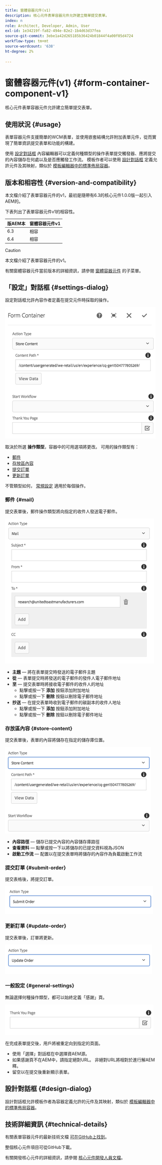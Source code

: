 ```yaml
---
title: 窗體容器元件(v1)
description: 核心元件表單容器元件允許建立簡單提交表單。
index: n
role: Architect, Developer, Admin, User
exl-id: 1e34219f-fa82-494e-82e2-1b4d63d37fea
source-git-commit: 3ebe1a42d265185b36424b01844f4a00f05d4724
workflow-type: tm+mt
source-wordcount: '638'
ht-degree: 2%

---
```


# 窗體容器元件(v1) {#form-container-component-v1}

核心元件表單容器元件允許建立簡單提交表單。

## 使用狀況 {#usage}

表單容器元件支援簡單的WCM表單，並使用嵌套結構允許附加表單元件，從而實現了簡單資訊提交表單和功能的構建。

使用 [設定對話框](#settings-dialog) 內容編輯器可以定義何種類型的操作表單提交觸發器、應將提交的內容儲存在何處以及是否應觸發工作流。 模板作者可以使用 [設計對話框](#design-dialog) 定義允許元件及其映射，類似於 [模板編輯器中的標準佈局容器](https://helpx.adobe.com/experience-manager/6-4/sites/authoring/using/templates.html)。

## 版本和相容性 {#version-and-compatibility}

本文檔介紹了表單容器元件的v1，最初是隨帶有6.3的核心元件1.0.0版一起引入AEM的。

下表列出了表單容器元件v1的相容性。

| 版AEM本 | 窗體容器元件v1 |
|--- |--- |
| 6.3 | 相容 |
| 6.4 | 相容 |

>[!CAUTION]
>
>本文檔介紹了表單容器元件的v1。
>
>有關窗體容器元件當前版本的詳細資訊，請參閱 [窗體容器元件](/help/components/forms/form-container.md) 的子菜單。

## 「設定」對話框 {#settings-dialog}

設定對話框允許內容作者定義在提交元件時採取的操作。

![](/help/assets/chlimage_1.png)

取決於所選 **操作類型**，容器中的可用選項將更改。 可用的操作類型有：

* [郵件](#mail)
* [存放區內容](#store-content)
* [提交訂單](#submit-order)
* [更新訂單](#update-order)

不管類型如何， [常規設定](#general-settings) 適用於每個操作。

### 郵件 {#mail}

提交表單後，郵件操作類型將向指定的收件人發送電子郵件。

![](/help/assets/chlimage_1-1.png)

* **主題**  — 將在表單提交時發送的電子郵件主題
* **從**  — 表單提交時將發送的電子郵件的發件人電子郵件地址
* **至**  — 提交表單時將接收電子郵件的收件人的地址
   * 點擊或按一下 **添加** 按鈕添加附加地址
   * 點擊或按一下 **刪除** 按鈕以刪除電子郵件地址
* **抄送**  — 在提交表單時收到電子郵件的碳副本的收件人地址
   * 點擊或按一下 **添加** 按鈕添加附加地址
   * 點擊或按一下 **刪除** 按鈕以刪除電子郵件地址

### 存放區內容 {#store-content}

提交表單後，表單的內容將儲存在指定的儲存庫位置。

![](/help/assets/chlimage_1-2.png)

* **內容路徑**  — 儲存已提交內容的內容儲存庫路徑
* **查看資料**  — 點擊或按一下以將儲存的已提交資料視為JSON
* **啟動工作流**  — 配置以在提交表單時將儲存的內容作為負載啟動工作流

### 提交訂單 {#submit-order}

提交表格後，將提交訂單。

![](/help/assets/chlimage_1-3.png)

### 更新訂單 {#update-order}

提交表單後，訂單將更新。

![](/help/assets/chlimage_1-4.png)

### 一般設定 {#general-settings}

無論選擇何種操作類型，都可以始終定義「感謝」頁。

![](/help/assets/chlimage_1-5.png)

在完成表單提交後，用戶將被重定向到指定的頁面。

* 使用「選擇」對話框在中選擇資AEM源。
* 如果感謝頁不在AEM中，請指定絕對URL。 非絕對URL將相對於進行解AEM釋。
* 留空以在提交後重新顯示表單。

## 設計對話框 {#design-dialog}

設計對話框允許模板作者為容器定義允許的元件及其映射，類似於 [模板編輯器中的標準佈局容器](https://helpx.adobe.com/experience-manager/6-4/sites/authoring/using/templates.html#main-pars_title_1754153843)。

## 技術詳細資訊 {#technical-details}

有關表單容器元件的最新技術文檔 [可在GitHub上找到](https://github.com/adobe/aem-core-wcm-components/tree/master/content/src/content/jcr_root/apps/core/wcm/components/form/container/v1/container)。

整個核心元件項目可從GitHub下載。

有關開發核心元件的詳細資訊，請參閱 [核心元件開發人員文檔](/help/developing/overview.md)。
